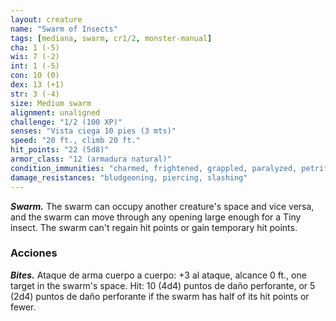 ```yaml
---
layout: creature
name: "Swarm of Insects"
tags: [mediana, swarm, cr1/2, monster-manual]
cha: 1 (-5)
wis: 7 (-2)
int: 1 (-5)
con: 10 (0)
dex: 13 (+1)
str: 3 (-4)
size: Medium swarm
alignment: unaligned
challenge: "1/2 (100 XP)"
senses: "Vista ciega 10 pies (3 mts)"
speed: "20 ft., climb 20 ft."
hit_points: "22 (5d8)"
armor_class: "12 (armadura natural)"
condition_immunities: "charmed, frightened, grappled, paralyzed, petrified, prone, restrained, stunned"
damage_resistances: "bludgeoning, piercing, slashing"
---
```


***Swarm.*** The swarm can occupy another creature's space and vice versa, and the swarm can move through any opening large enough for a Tiny insect. The swarm can't regain hit points or gain temporary hit points.

### Acciones

***Bites.*** Ataque de arma cuerpo a cuerpo: +3 al ataque, alcance 0 ft., one target in the swarm's space. Hit: 10 (4d4) puntos de daño perforante, or 5 (2d4) puntos de daño perforante if the swarm has half of its hit points or fewer.